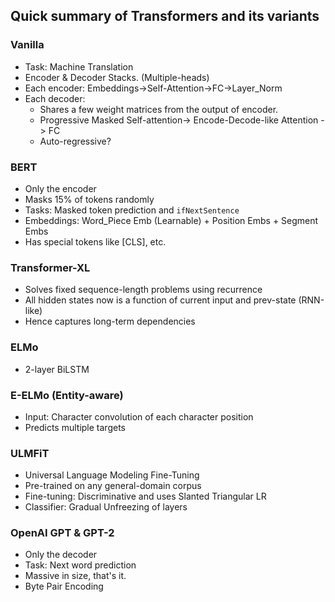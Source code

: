 ## Quick summary of Transformers and its variants

### Vanilla
- Task: Machine Translation
- Encoder & Decoder Stacks. (Multiple-heads)
- Each encoder: Embeddings->Self-Attention->FC->Layer_Norm
- Each decoder:
  - Shares a few weight matrices from the output of encoder.
  - Progressive Masked Self-attention-> Encode-Decode-like Attention -> FC
  - Auto-regressive?
  
### BERT
- Only the encoder
- Masks 15% of tokens randomly
- Tasks: Masked token prediction and `ifNextSentence`
- Embeddings: Word_Piece Emb (Learnable) + Position Embs + Segment Embs
- Has special tokens like [CLS], etc.

### Transformer-XL
- Solves fixed sequence-length problems using recurrence
- All hidden states now is a function of current input and prev-state (RNN-like)
- Hence captures long-term dependencies

### ELMo
- 2-layer BiLSTM

### E-ELMo (Entity-aware)
- Input: Character convolution of each character position
- Predicts multiple targets

### ULMFiT
- Universal Language Modeling Fine-Tuning
- Pre-trained on any general-domain corpus
- Fine-tuning: Discriminative and uses Slanted Triangular LR
- Classifier: Gradual Unfreezing of layers

### OpenAI GPT & GPT-2
- Only the decoder
- Task: Next word prediction
- Massive in size, that's it.
- Byte Pair Encoding
